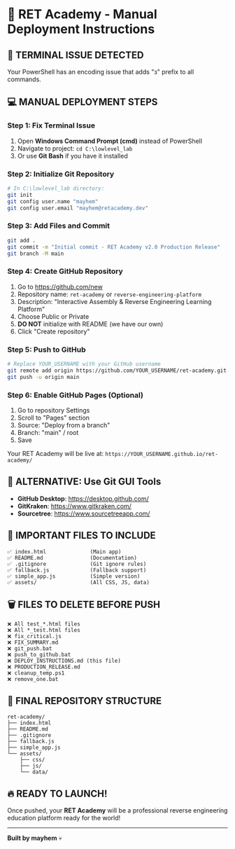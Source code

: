 # 🚀 RET Academy - Manual Deployment Instructions

## 🚨 TERMINAL ISSUE DETECTED
Your PowerShell has an encoding issue that adds "з" prefix to all commands.

## 💻 MANUAL DEPLOYMENT STEPS

### Step 1: Fix Terminal Issue
1. Open **Windows Command Prompt (cmd)** instead of PowerShell
2. Navigate to project: `cd C:\lowlevel_lab`
3. Or use **Git Bash** if you have it installed

### Step 2: Initialize Git Repository
```bash
# In C:\lowlevel_lab directory:
git init
git config user.name "mayhem"  
git config user.email "mayhem@retacademy.dev"
```

### Step 3: Add Files and Commit
```bash
git add .
git commit -m "Initial commit - RET Academy v2.0 Production Release"
git branch -M main
```

### Step 4: Create GitHub Repository
1. Go to https://github.com/new
2. Repository name: `ret-academy` or `reverse-engineering-platform`
3. Description: "Interactive Assembly & Reverse Engineering Learning Platform"
4. Choose Public or Private
5. **DO NOT** initialize with README (we have our own)
6. Click "Create repository"

### Step 5: Push to GitHub
```bash
# Replace YOUR_USERNAME with your GitHub username
git remote add origin https://github.com/YOUR_USERNAME/ret-academy.git
git push -u origin main
```

### Step 6: Enable GitHub Pages (Optional)
1. Go to repository Settings
2. Scroll to "Pages" section
3. Source: "Deploy from a branch"
4. Branch: "main" / root
5. Save

Your RET Academy will be live at:
`https://YOUR_USERNAME.github.io/ret-academy/`

## 🔧 ALTERNATIVE: Use Git GUI Tools
- **GitHub Desktop**: https://desktop.github.com/
- **GitKraken**: https://www.gitkraken.com/
- **Sourcetree**: https://www.sourcetreeapp.com/

## 📁 IMPORTANT FILES TO INCLUDE
```
✅ index.html              (Main app)
✅ README.md               (Documentation) 
✅ .gitignore              (Git ignore rules)
✅ fallback.js             (Fallback support)
✅ simple_app.js           (Simple version)
✅ assets/                 (All CSS, JS, data)
```

## 🗑️ FILES TO DELETE BEFORE PUSH
```
❌ All test_*.html files
❌ All *_test.html files  
❌ fix_critical.js
❌ FIX_SUMMARY.md
❌ git_push.bat
❌ push_to_github.bat
❌ DEPLOY_INSTRUCTIONS.md (this file)
❌ PRODUCTION_RELEASE.md
❌ cleanup_temp.ps1
❌ remove_one.bat
```

## 🎯 FINAL REPOSITORY STRUCTURE
```
ret-academy/
├── index.html
├── README.md
├── .gitignore
├── fallback.js
├── simple_app.js
└── assets/
    ├── css/
    ├── js/
    └── data/
```

## 🔥 READY TO LAUNCH!
Once pushed, your **RET Academy** will be a professional reverse engineering education platform ready for the world!

---
**Built by mayhem** 💀
